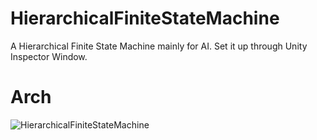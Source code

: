 # HierarchicalFiniteStateMachine
A Hierarchical Finite State Machine mainly for AI. Set it up through Unity Inspector Window.
# Arch
![HierarchicalFiniteStateMachine](https://user-images.githubusercontent.com/49035217/173247957-f20d792d-1c8f-4f9e-954f-06ebb7dfda9f.png)
